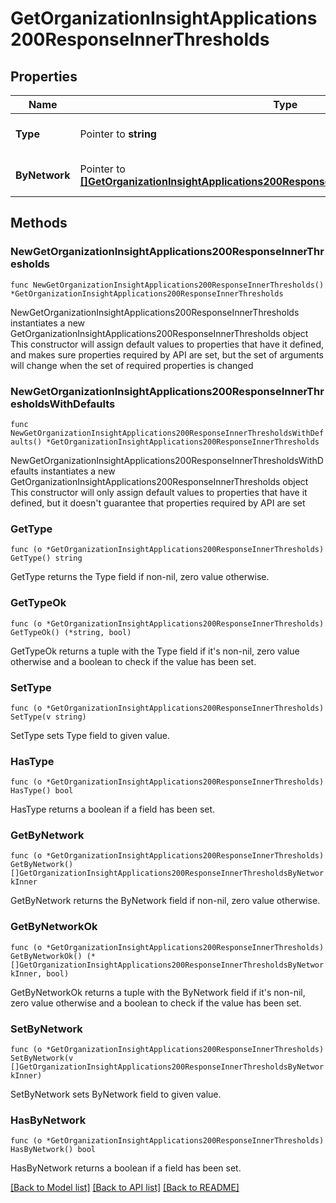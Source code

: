 # GetOrganizationInsightApplications200ResponseInnerThresholds

## Properties

Name | Type | Description | Notes
------------ | ------------- | ------------- | -------------
**Type** | Pointer to **string** | Threshold type (static or smart) | [optional] 
**ByNetwork** | Pointer to [**[]GetOrganizationInsightApplications200ResponseInnerThresholdsByNetworkInner**](GetOrganizationInsightApplications200ResponseInnerThresholdsByNetworkInner.md) | Threshold for each network | [optional] 

## Methods

### NewGetOrganizationInsightApplications200ResponseInnerThresholds

`func NewGetOrganizationInsightApplications200ResponseInnerThresholds() *GetOrganizationInsightApplications200ResponseInnerThresholds`

NewGetOrganizationInsightApplications200ResponseInnerThresholds instantiates a new GetOrganizationInsightApplications200ResponseInnerThresholds object
This constructor will assign default values to properties that have it defined,
and makes sure properties required by API are set, but the set of arguments
will change when the set of required properties is changed

### NewGetOrganizationInsightApplications200ResponseInnerThresholdsWithDefaults

`func NewGetOrganizationInsightApplications200ResponseInnerThresholdsWithDefaults() *GetOrganizationInsightApplications200ResponseInnerThresholds`

NewGetOrganizationInsightApplications200ResponseInnerThresholdsWithDefaults instantiates a new GetOrganizationInsightApplications200ResponseInnerThresholds object
This constructor will only assign default values to properties that have it defined,
but it doesn't guarantee that properties required by API are set

### GetType

`func (o *GetOrganizationInsightApplications200ResponseInnerThresholds) GetType() string`

GetType returns the Type field if non-nil, zero value otherwise.

### GetTypeOk

`func (o *GetOrganizationInsightApplications200ResponseInnerThresholds) GetTypeOk() (*string, bool)`

GetTypeOk returns a tuple with the Type field if it's non-nil, zero value otherwise
and a boolean to check if the value has been set.

### SetType

`func (o *GetOrganizationInsightApplications200ResponseInnerThresholds) SetType(v string)`

SetType sets Type field to given value.

### HasType

`func (o *GetOrganizationInsightApplications200ResponseInnerThresholds) HasType() bool`

HasType returns a boolean if a field has been set.

### GetByNetwork

`func (o *GetOrganizationInsightApplications200ResponseInnerThresholds) GetByNetwork() []GetOrganizationInsightApplications200ResponseInnerThresholdsByNetworkInner`

GetByNetwork returns the ByNetwork field if non-nil, zero value otherwise.

### GetByNetworkOk

`func (o *GetOrganizationInsightApplications200ResponseInnerThresholds) GetByNetworkOk() (*[]GetOrganizationInsightApplications200ResponseInnerThresholdsByNetworkInner, bool)`

GetByNetworkOk returns a tuple with the ByNetwork field if it's non-nil, zero value otherwise
and a boolean to check if the value has been set.

### SetByNetwork

`func (o *GetOrganizationInsightApplications200ResponseInnerThresholds) SetByNetwork(v []GetOrganizationInsightApplications200ResponseInnerThresholdsByNetworkInner)`

SetByNetwork sets ByNetwork field to given value.

### HasByNetwork

`func (o *GetOrganizationInsightApplications200ResponseInnerThresholds) HasByNetwork() bool`

HasByNetwork returns a boolean if a field has been set.


[[Back to Model list]](../README.md#documentation-for-models) [[Back to API list]](../README.md#documentation-for-api-endpoints) [[Back to README]](../README.md)


